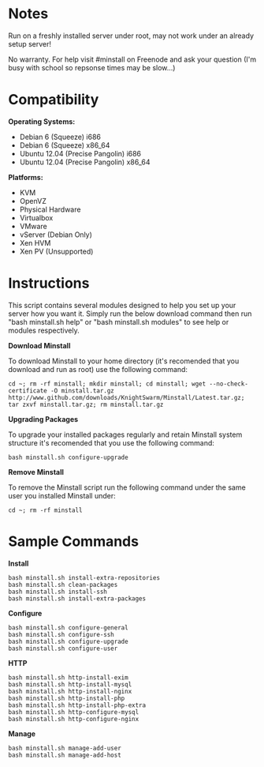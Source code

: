 Notes
=====

Run on a freshly installed server under root, may not work under an already setup server!

No warranty. For help visit #minstall on Freenode and ask your question (I'm busy with school so repsonse times may be slow...)

Compatibility
=============

**Operating Systems:**

 + Debian 6 (Squeeze) i686
 + Debian 6 (Squeeze) x86_64
 + Ubuntu 12.04 (Precise Pangolin) i686
 + Ubuntu 12.04 (Precise Pangolin) x86_64

**Platforms:**

 + KVM
 + OpenVZ
 + Physical Hardware
 + Virtualbox
 + VMware
 + vServer (Debian Only)
 + Xen HVM
 + Xen PV (Unsupported)

Instructions
============

This script contains several modules designed to help you set up your server how you want it. Simply run the below download command then run "bash minstall.sh help" or "bash minstall.sh modules" to see help or modules respectively.

**Download Minstall**

To download Minstall to your home directory (it's recomended that you download and run as root) use the following command:

`cd ~; rm -rf minstall; mkdir minstall; cd minstall; wget --no-check-certificate -O minstall.tar.gz http://www.github.com/downloads/KnightSwarm/Minstall/Latest.tar.gz; tar zxvf minstall.tar.gz; rm minstall.tar.gz`

**Upgrading Packages**

To upgrade your installed packages regularly and retain Minstall system structure it's recomended that you use the following command:

`bash minstall.sh configure-upgrade`

**Remove Minstall**

To remove the Minstall script run the following command under the same user you installed Minstall under:

`cd ~; rm -rf minstall`

Sample Commands
===============

**Install**

	bash minstall.sh install-extra-repositories
	bash minstall.sh clean-packages
	bash minstall.sh install-ssh
	bash minstall.sh install-extra-packages

**Configure**

	bash minstall.sh configure-general
	bash minstall.sh configure-ssh
	bash minstall.sh configure-upgrade
	bash minstall.sh configure-user

**HTTP**

	bash minstall.sh http-install-exim
	bash minstall.sh http-install-mysql
	bash minstall.sh http-install-nginx
	bash minstall.sh http-install-php
	bash minstall.sh http-install-php-extra
	bash minstall.sh http-configure-mysql
	bash minstall.sh http-configure-nginx

**Manage**

	bash minstall.sh manage-add-user
	bash minstall.sh manage-add-host
